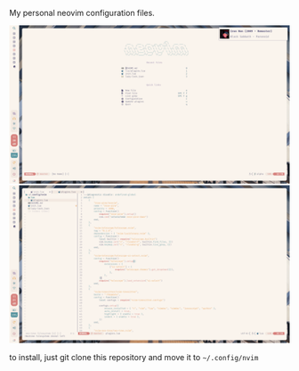 My personal neovim configuration files.

![screenshot_1](screenshot1.png)
![screenshot_2](screenshot2.png)

to install, just git clone this repository and move it to `~/.config/nvim`
